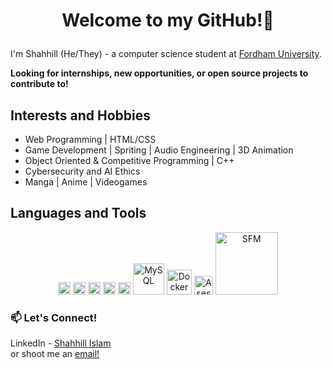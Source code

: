 # <p align="center"> Welcome to my GitHub!👋 </p>
I'm Shahhill (He/They) - a computer science student at [Fordham University](https://www.fordham.edu/).

**Looking for internships, new opportunities, or open source projects to contribute to!**

## Interests and Hobbies
- Web Programming | HTML/CSS
- Game Development | Spriting | Audio Engineering | 3D Animation
- Object Oriented & Competitive Programming | C++
- Cybersecurity and AI Ethics
- Manga | Anime | Videogames

## Languages and Tools
<p align="center">
  <img src="https://github.com/get-icon/geticon/raw/master/icons/visual-studio-code.svg" alt="Visual Studio Code" width="20" />
  <img src="https://github.com/get-icon/geticon/raw/master/icons/c-plusplus.svg" alt="C++" width="20" />  
  <img src="https://github.com/get-icon/geticon/raw/master/icons/javascript.svg" alt="JavaScript" width="20" />
  <img src="https://github.com/get-icon/geticon/raw/master/icons/css-3.svg" alt="CSS3" width="20" />
  <img src="https://github.com/get-icon/geticon/raw/master/icons/html-5.svg" alt="HTML5" width="20" />
  <img src="https://www.mysql.com/common/logos/logo-mysql-170x115.png" alt="MySQL" width="50" />
  <img src="https://github.com/get-icon/geticon/raw/master/icons/docker-icon.svg" alt="Docker" width="40" />
  <img src="https://upload.wikimedia.org/wikipedia/commons/2/24/Logo_Aseprite.png" alt="Asesprite" width="30" />
  <img src="https://www.sourcefilmmaker.com/images/sfm_logo.png" alt="SFM" width="100" />
</p>

### 📫 Let's Connect!
LinkedIn - [Shahhill Islam](https://www.linkedin.com/in/shahslam) <br>
or shoot me an [email!](mailto:sislam43092@gmail.com)
